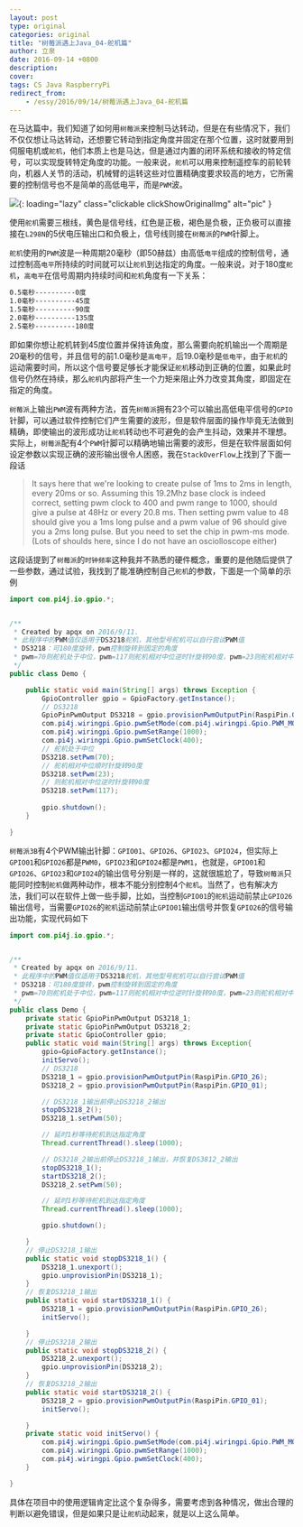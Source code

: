 ```yaml
---
layout: post
type: original
categories: original
title: "树莓派遇上Java_04-舵机篇"
author: 立泉
date: 2016-09-14 +0800
description: 
cover: 
tags: CS Java RaspberryPi
redirect_from:
    - /essy/2016/09/14/树莓派遇上Java_04-舵机篇
---
```


在马达篇中，我们知道了如何用`树莓派`来控制马达转动，但是在有些情况下，我们不仅仅想让马达转动，还想要它转动到指定角度并固定在那个位置，这时就要用到伺服电机或`舵机`，他们本质上也是马达，但是通过内置的闭环系统和接收的特定信号，可以实现旋转特定角度的功能。一般来说，`舵机`可以用来控制遥控车的前轮转向，机器人关节的活动，机械臂的运转这些对位置精确度要求较高的地方，它所需要的控制信号也不是简单的高低电平，而是`PWM`波。

![](https://apqx.oss-cn-hangzhou.aliyuncs.com/blog/20160914/servo.jpg){: loading="lazy" class="clickable clickShowOriginalImg" alt="pic" }

使用`舵机`需要三根线，黄色是信号线，红色是正极，褐色是负极，正负极可以直接接在`L298N`的5伏电压输出口和负极上，信号线则接在`树莓派`的`PWM`针脚上。

`舵机`使用的`PWM`波是一种周期20毫秒（即50赫兹）由高低`电平`组成的控制信号，通过控制高`电平`所持续的时间就可以让`舵机`到达指定的角度。一般来说，对于180度`舵机`，`高电平`在信号周期内持续时间和`舵机`角度有一下关系： 

```sh
0.5毫秒----------0度 
1.0毫秒----------45度 
1.5毫秒----------90度 
2.0毫秒----------135度 
2.5毫秒----------180度
```

即如果你想让舵机转到45度位置并保持该角度，那么需要向舵机输出一个周期是20毫秒的信号，并且信号的前1.0毫秒是`高电平`，后19.0毫秒是`低电平`，由于`舵机`的运动需要时间，所以这个信号要足够长才能保证`舵机`移动到正确的位置，如果此时信号仍然在持续，那么`舵机`内部将产生一个力矩来阻止外力改变其角度，即固定在指定的角度。

`树莓派`上输出`PWM`波有两种方法，首先`树莓派`拥有23个可以输出高低电平信号的`GPIO`针脚，可以通过软件控制它们产生需要的波形，但是软件层面的操作毕竟无法做到精确，即使输出的波形成功让`舵机`转动也不可避免的会产生抖动，效果并不理想。实际上，`树莓派`配有4个`PWM`针脚可以精确地输出需要的波形，但是在软件层面如何设定参数以实现正确的波形输出很令人困惑，我在`StackOverFlow`上找到了下面一段话

>It says here that we're looking to create pulse of 1ms to 2ms in length, every 20ms or so. Assuming this 19.2Mhz base clock is indeed correct, setting pwm clock to 400 and pwm range to 1000, should give a pulse at 48Hz or every 20.8 ms. Then setting pwm value to 48 should give you a 1ms long pulse and a pwm value of 96 should give you a 2ms long pulse. But you need to set the chip in pwm-ms mode. (Lots of shoulds here, since I do not have an osciolloscope either)

这段话提到了`树莓派`的`时钟频率`这种我并不熟悉的硬件概念，重要的是他随后提供了一些参数，通过试验，我找到了能准确控制自己`舵机`的参数，下面是一个简单的示例

```java
import com.pi4j.io.gpio.*;


/**
 * Created by apqx on 2016/9/11.
 * 此程序中的PWM值仅适用于DS3218舵机，其他型号舵机可以自行尝试PWM值
 * DS3218：可180度旋转，pwm控制旋转到固定的角度
 * pwm=70则舵机处于中位，pwm=117则舵机相对中位逆时针旋转90度，pwm=23则舵机相对中位顺时针旋转90度
 */
public class Demo {

    public static void main(String[] args) throws Exception {
        GpioController gpio = GpioFactory.getInstance();
        // DS3218
        GpioPinPwmOutput DS3218 = gpio.provisionPwmOutputPin(RaspiPin.GPIO_26);
        com.pi4j.wiringpi.Gpio.pwmSetMode(com.pi4j.wiringpi.Gpio.PWM_MODE_MS);
        com.pi4j.wiringpi.Gpio.pwmSetRange(1000);
        com.pi4j.wiringpi.Gpio.pwmSetClock(400);
        // 舵机处于中位
        DS3218.setPwm(70);
        // 舵机相对中位顺时针旋转90度
        DS3218.setPwm(23);
        // 则舵机相对中位逆时针旋转90度
        DS3218.setPwm(117);
        
        gpio.shutdown();
    }

}
```
                
`树莓派3B`有4个PWM输出针脚：`GPIO01`、`GPIO26`、`GPIO23`、`GPIO24`，但实际上`GPIO01`和`GPIO26`都是`PWM0`，`GPIO23`和`GPIO24`都是`PWM1`，也就是，`GPIO01`和`GPIO26`、`GPIO23`和`GPIO24`的输出信号分别是一样的，这就很尴尬了，导致`树莓派`只能同时控制`舵机`做两种动作，根本不能分别控制4个`舵机`。当然了，也有解决方法，我们可以在软件上做一些手脚，比如，当控制`GPIO01`的`舵机`运动前禁止`GPIO26`输出信号，当需要`GPIO26`的`舵机`运动前禁止`GPIO01`输出信号并恢复`GPIO26`的信号输出功能，实现代码如下

```java
import com.pi4j.io.gpio.*;


/**
 * Created by apqx on 2016/9/11.
 * 此程序中的PWM值仅适用于DS3218舵机，其他型号舵机可以自行尝试PWM值
 * DS3218：可180度旋转，pwm控制旋转到固定的角度
 * pwm=70则舵机处于中位，pwm=117则舵机相对中位逆时针旋转90度，pwm=23则舵机相对中位顺时针旋转90度
 */
public class Demo {
    private static GpioPinPwmOutput DS3218_1;
    private static GpioPinPwmOutput DS3218_2;
    private static GpioController gpio;
    public static void main(String[] args) throws Exception{
        gpio=GpioFactory.getInstance();
        initServo();
        // DS3218
        DS3218_1 = gpio.provisionPwmOutputPin(RaspiPin.GPIO_26);
        DS3218_2 = gpio.provisionPwmOutputPin(RaspiPin.GPIO_01);

        // DS3218_1输出前停止DS3218_2输出
        stopDS3218_2();
        DS3218_1.setPwm(50);

        // 延时1秒等待舵机到达指定角度
        Thread.currentThread().sleep(1000);

        // DS3218_2输出前停止DS3218_1输出，并恢复DS3812_2输出
        stopDS3218_1();
        startDS3218_2();
        DS3218_2.setPwm(50);

        // 延时1秒等待舵机到达指定角度
        Thread.currentThread().sleep(1000);

        gpio.shutdown();

    }
    // 停止DS3218_1输出
    public static void stopDS3218_1() {
        DS3218_1.unexport();
        gpio.unprovisionPin(DS3218_1);
    }
    // 恢复DS3218_1输出
    public static void startDS3218_1() {
        DS3218_1 = gpio.provisionPwmOutputPin(RaspiPin.GPIO_26);
        initServo();

    }
    // 停止DS3218_2输出
    public static void stopDS3218_2() {
        DS3218_2.unexport();
        gpio.unprovisionPin(DS3218_2);
    }
    // 恢复DS3218_2输出
    public static void startDS3218_2() {
        DS3218_2 = gpio.provisionPwmOutputPin(RaspiPin.GPIO_01);
        initServo();

    }
    private static void initServo() {
        com.pi4j.wiringpi.Gpio.pwmSetMode(com.pi4j.wiringpi.Gpio.PWM_MODE_MS);
        com.pi4j.wiringpi.Gpio.pwmSetRange(1000);
        com.pi4j.wiringpi.Gpio.pwmSetClock(400);
    }

}
```
                
具体在项目中的使用逻辑肯定比这个复杂得多，需要考虑到各种情况，做出合理的判断以避免错误，但是如果只是让`舵机`动起来，就是以上这么简单。